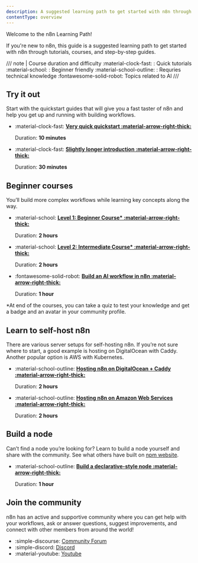 ```yaml
---
description: A suggested learning path to get started with n8n through tutorials, courses, and step-by-step guides.
contentType: overview
---
```

Welcome to the n8n Learning Path! 

If you're new to n8n, this guide is a suggested learning path to get started with n8n through tutorials, courses, and step-by-step guides. 

/// note | Course duration and difficulty
:material-clock-fast: : Quick tutorials
:material-school: : Beginner friendly
:material-school-outline: : Requries technical knowledge
:fontawesome-solid-robot: Topics related to AI
///

## Try it out

Start with the quickstart guides that will give you a fast taster of n8n and help you get up and running with building workflows. 

<div class="grid cards" markdown>

-   :material-clock-fast: __[Very quick quickstart :material-arrow-right-thick:](/try-it-out/quickstart/)__

    Duration: **10 minutes**

-   :material-clock-fast: __[Slightly longer introduction :material-arrow-right-thick:](/try-it-out/longer-introduction/)__

    Duration: **30 minutes**

</div>

## Beginner courses

You’ll build more complex workflows while learning key concepts along the way.

<div class="grid cards" markdown>

-   :material-school: __[Level 1: Beginner Course* :material-arrow-right-thick:](https://blog.n8n.io/announcing-the-n8n-certification-course-for-beginners-level-1/)__

    Duration: **2 hours** 

-   :material-school: __[Level 2: Intermediate Course* :material-arrow-right-thick:](https://blog.n8n.io/announcing-course-level-two/)__

    Duration: **2 hours**

-   :fontawesome-solid-robot: __[Build an AI workflow in n8n :material-arrow-right-thick:](/advanced-ai/intro-tutorial/)__

    Duration: **1 hour**
    
</div>
*At end of the courses, you can take a quiz to test your knowledge and get a badge and an avatar in your community profile. 

## Learn to self-host n8n

There are various server setups for self-hosting n8n. If you’re not sure where to start, a good example is hosting on DigitalOcean with Caddy. Another popular option is AWS with Kubernetes. 

<div class="grid cards" markdown>

-   :material-school-outline: __[Hosting n8n on DigitalOcean + Caddy :material-arrow-right-thick:](/hosting/installation/server-setups/digital-ocean/)__

    Duration: **2 hours**
    

-   :material-school-outline: __[Hosting n8n on Amazon Web Services :material-arrow-right-thick:](/installation/server-setups/aws/)__

    Duration: **2 hours**
    
</div>

## Build a node

Can’t find a node you’re looking for? Learn to build a node yourself and share with the community. See what others have built on [npm website](https://www.npmjs.com/search?q=keywords:n8n-community-node-package).  

<div class="grid cards" markdown>

-   :material-school-outline: __[Build a declarative-style node :material-arrow-right-thick:](/integrations/creating-nodes/build/declarative-style-node/)__

    Duration: **1 hour**
    
</div>

## Join the community

n8n has an active and supportive community where you can get help with your workflows, ask or answer questions, suggest improvements, and connect with other members from around the world! 

- :simple-discourse: [Community Forum](https://community.n8n.io/)
- :simple-discord: [Discord](https://discord.com/invite/vWwMVThRta)
- :material-youtube: [Youtube](https://www.youtube.com/@n8n-io)